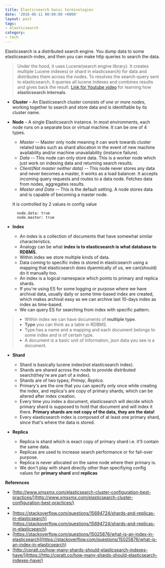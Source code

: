 ```yaml
---
title: Elasticsearch basic terminologies
date: '2016-08-11 00:00:00 +0000'
layout: post
tags:
- elasticsearch
category:
- tech
---
```


Elasticsearch is a distributed search engine. You dump data to some elasticsearch-index, and then you can make http queries to search the data.

> Under the hood, it uses Lucene(search engine library). It creates multiple Lucene indexes( or shard in elasticsearch) for data and distributes them across the nodes. To resolves the search-query sent to elasticsearch, it queries all lucene indexes and combines results and gives back the result. [Link for Youtube
video](https://www.youtube.com/watch?v=PpX7J-G2PEo) for learning how **elasticsearch internals**.


* **Cluster** – An Elasticsearch cluster consists of *one or more nodes*, working together to search and store data and is identifiable by its cluster name.

* **Node** – A single Elasticsearch instance. In most environments, each node runs on a separate box or virtual machine.
It can be one of 4 types.

    * *Master* -- Master only node meaning it can work towards cluster related tasks such as shard allocation in the event of new machine availability and/or machine unavailability (instance failure).
    * *Data* -- This node can only store data. This is a worker node which just work on indexing data and returning search results.
    * *Client(Not master neither data)* -- This node never stores any data and never becomes a master, it works as a load balancer. It accepts incoming query requests and routes to a data node.  Fetches data from nodes, aggregates results.
    * *Master and Data* -- This is the default setting. A node stores data and is capable of becoming a master node.

    It is controlled by 2 values in config value

        node.data: true
        node.master: true

* **Index**

    * An index is a collection of documents that have somewhat similar characteristics.
    * Analogy can be what **index is to elasticsearch is what database to RDBMS.**
    * Within index we store multiple kinds of data.
    * Data coming to specific index is stored in elasticsearch using a mapping that elasticsearch does dyanmically of us, we can(should) do it manually too.
    * An index is a logical namespace which points to primary and replica shards.
    * If you're using ES for some logging or purpose where we have archival data, usually daily or some time-based index are created, which makes archival easy as we can archive last 10-days index as index as time-based.
    * We can query ES for searching from index with specific pattern.




> * Within index we can have documents of **multiple type**.
> * **Type** you can think as a table in RDBMS.
> * Type has a name and a mapping and each document belongs to some index and is of certain type.
> * A document is a basic unit of information, json data you see is a document.


* **Shard**
    * Shard is basically lucene index(not elasticsearch index).
    * Shards are shared across the node to provide distributed search(they're are part of a index).
    * Shards are of two types; *Primay*, *Replica*.
    * Primary's are the one that you can specify only once while creating the index, and replica's are copy of primary shards, which can be altered after index creation.
    * Every time you index a document, elasticsearch will decide which primary shard is supposed to hold that document and will index it there. **Primary shards are not copy of the data, they are the data!**
    * Every elasticsearch index is composed of at least one primary shard, since that's where the data is stored.
   
	 
* **Replica**
	* Replica is shard which is exact copy of primary shard i.e. it'll contain the same data. 
    * Replicas are used to increase search performance or for fail-over purpose.
	* Replica is never allocated on the same node where their primary is.
	* We don't play with shard directly other than specifiying config values for **primary shard** and **replicas**







**References**

* [http://www.xmsxmx.com/elasticsearch-cluster-configuration-best-practices/](http://www.xmsxmx.com/elasticsearch-cluster-configuration-best-practices/)
*
* [https://stackoverflow.com/questions/15694724/shards-and-replicas-in-elasticsearch](https://stackoverflow.com/questions/15694724/shards-and-replicas-in-elasticsearch)
* [https://stackoverflow.com/questions/15025876/what-is-an-index-in-elasticsearch](https://stackoverflow.com/questions/15025876/what-is-an-index-in-elasticsearch)
* [http://cpratt.co/how-many-shards-should-elasticsearch-indexes-have/](https://http://cpratt.co/how-many-shards-should-elasticsearch-indexes-have/)




